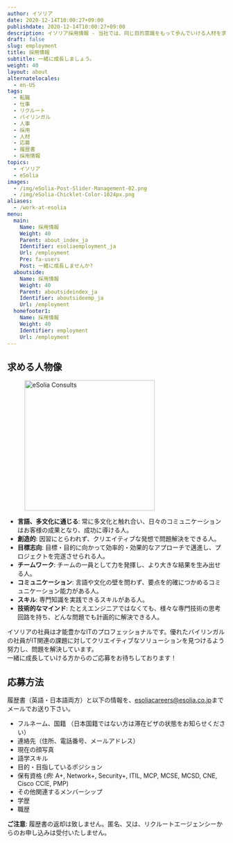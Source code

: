 ```yaml
---
author: イソリア
date: 2020-12-14T10:00:27+09:00
publishdate: 2020-12-14T10:00:27+09:00
description: イソリア採用情報 - 当社では、同じ目的意識をもって歩んでいける人材を求めています。ぜひお問い合わせください。
draft: false
slug: employment
title: 採用情報
subtitle: 一緒に成長しましょう。
weight: 40
layout: about
alternatelocales:
  - en-US
tags:
  - 転職
  - 仕事
  - リクルート
  - バイリンガル
  - 人事
  - 採用
  - 人材
  - 応募
  - 履歴書
  - 採用情報
topics:
  - イソリア
  - eSolia
images:
  - /img/eSolia-Post-Slider-Management-02.png
  - /img/eSolia-Chicklet-Color-1024px.png
aliases:
  - /work-at-esolia
menu:
  main:
    Name: 採用情報
    Weight: 40
    Parent: about_index_ja
    Identifier: esoliaemployment_ja
    Url: /employment
    Pre: fa-users
    Post: 一緒に成長しませんか?
  aboutside:
    Name: 採用情報
    Weight: 40
    Parent: aboutsideindex_ja
    Identifier: aboutsideemp_ja
    Url: /employment
  homefooter1:
    Name: 採用情報
    Weight: 40
    Identifier: employment
    Url: /employment
---
```


## 求める人物像

<figure class="">
<img class="is-pulled-right has-padding-r-m has-padding-l-m has-padding-b-l" width="300" data-caption="eSolia Consults" alt="eSolia Consults" src="/img/eSolia-Post-Slider-Management-02.png" >
</figure>


* **言語、多文化に通じる**: 常に多文化と触れ合い、日々のコミュニケーションはお客様の成果となり、成功に導ける人。
* **創造的**: 因習にとらわれず、クリエイティブな発想で問題解決をできる人。
* **目標志向**: 目標・目的に向かって効率的・効果的なアプローチで邁進し、プロジェクトを完遂させられる人。
* **チームワーク**: チームの一員として力を発揮し、より大きな結果を生み出せる人。
* **コミュニケーション**: 言語や文化の壁を問わず、要点を的確につかめるコミュニケーション能力がある人。
* **スキル**: 専門知識を実践できるスキルがある人。
* **技術的なマインド**: たとえエンジニアではなくても、様々な専門技術の思考回路を持ち、どんな問題でも計画的に解決できる人。

イソリアの社員は才能豊かなITのプロフェッショナルです。優れたバイリンガルの社員がIT関連の課題に対してクリエイティブなソリューションを見つけるよう努力し、問題を解決しています。<br>
一緒に成長していける方からのご応募をお待ちしております！

## 応募方法

履歴書（英語・日本語両方）と以下の情報を、<esoliacareers@esolia.co.jp>までメールでお送り下さい。

* フルネーム、国籍 （日本国籍ではない方は滞在ビザの状態をお知らせください）
* 連絡先（住所、電話番号、メールアドレス）
* 現在の顔写真
* 語学スキル
* 目的・目指しているポジション
* 保有資格 (_例:_ A+, Network+, Security+, ITIL, MCP, MCSE, MCSD, CNE, Cisco CCIE, PMP)
* その他関連するメンバーシップ
* 学歴
* 職歴

<span class="red-text text-darken-4"><strong>ご注意</strong></span>: 履歴書の返却は致しません。匿名、又は、リクルートエージェンシーからのお申し込みは受付いたしません。
